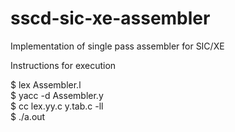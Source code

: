 # sscd-sic-xe-assembler
Implementation of single pass assembler for SIC/XE

Instructions for execution

$ lex Assembler.l  
$ yacc -d Assembler.y  
$ cc lex.yy.c y.tab.c -ll  
$ ./a.out
